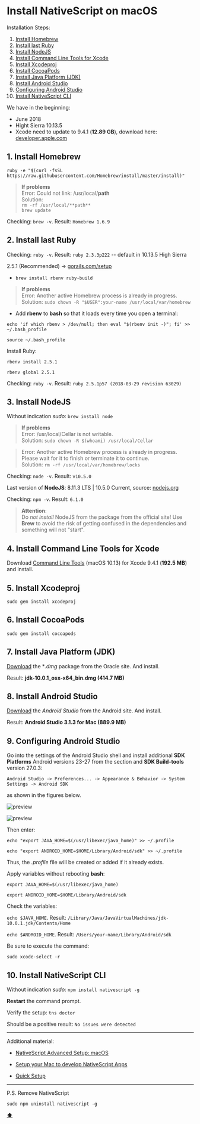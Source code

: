# <a name='top'>Install NativeScript on macOS

Installation Steps:

1. [Install Homebrew](#homebrew)
2. [Install last Ruby](#ruby)
3. [Install NodeJS](#node)
4. [Install Command Line Tools for Xcode](#command-line)
5. [Install Xcodeproj](#xcodeproj)
6. [Install CocoaPods](#cocoapods)
7. [Install Java Platform (JDK)](#jdk)
8. [Install Android Studio](#android-studio)
9. [Configuring Android Studio](#config)
10. [Install NativeScript CLI](#nativescript)

We have in the beginning:

* June 2018
* Hight Sierra 10.13.5
* Xcode need to update to 9.4.1 (**12.89 GB**), download here: [developer.apple.com](https://developer.apple.com/download/more/)

## <a name="homebrew"></a>1. Install Homebrew

`ruby -e "$(curl -fsSL https://raw.githubusercontent.com/Homebrew/install/master/install)"`

> **If problems**
<br>Error: Could not link: /usr/local/**path**
<br> Solution: 
<br>`rm -rf /usr/local/**path**`
<br>`brew update`

Checking: `brew -v`. Result: `Homebrew 1.6.9`
  
## <a name="ruby"></a>2. Install last Ruby

Checking: `ruby -v`. Result: `ruby 2.3.3p222` -- default in 10.13.5 High Sierra

2.5.1 (Recommended) -> [gorails.com/setup](https://gorails.com/setup/osx/10.13-high-sierra)

* `brew install rbenv ruby-build`

> **If problems**
<br>Error: Another active Homebrew process is already in progress. 
<br>Solution: `sudo chown -R "$USER":your-name /usr/local/var/homebrew`

* Add **rbenv** to **bash** so that it loads every time you open a terminal: 

`echo 'if which rbenv > /dev/null; then eval "$(rbenv init -)"; fi' >> ~/.bash_profile`

`source ~/.bash_profile`

Install Ruby:

`rbenv install 2.5.1`

`rbenv global 2.5.1`
  
Checking: `ruby -v`. Result: `ruby 2.5.1p57 (2018-03-29 revision 63029)`
  
## <a name="node"></a>3. Install NodeJS
  
Without indication *sudo*: `brew install node`

> **If problems**
<br>Error: /usr/local/Cellar is not writable. 
<br> Solution: `sudo chown -R $(whoami) /usr/local/Cellar`

>Error: Another active Homebrew process is already in progress. Please wait for it to finish or terminate it to continue. 
<br> Solution: `rm -rf /usr/local/var/homebrew/locks`

Checking: `node -v`. Result: `v10.5.0` 

Last version of **NodeJS**: 8.11.3 LTS | 10.5.0 Current, source: [nodejs.org](https://nodejs.org/en/)

Checking: `npm -v`. Result: `6.1.0`

> **Attention**:
<br>Do *not install* NodeJS from the package from the official site! Use **Brew** to avoid the risk of getting confused in the dependencies and something will not "start".
  
## <a name="command-line"></a>4. Install Command Line Tools for Xcode

Download [Command Line Tools](https://developer.apple.com/download/more/) (macOS 10.13) for Xcode 9.4.1 (**192.5 MB**) and install.

## <a name="xcodeproj"></a>5. Install Xcodeproj

`sudo gem install xcodeproj`

## <a name="cocoapods"></a>6. Install CocoaPods

`sudo gem install cocoapods`

## <a name="jdk"></a>7. Install Java Platform (JDK)

[Download](http://www.oracle.com/technetwork/java/javase/downloads/) the **.dmg* package from the Oracle site. And install.

Result: **jdk-10.0.1_osx-x64_bin.dmg (414.7 MB)**

## <a name="android-studio"></a>8. Install Android Studio

[Download](http://www.oracle.com/technetwork/java/javase/downloads/) the *Android Studio* from the Android site. And install.

Result: **Android Studio 3.1.3 for Mac (889.9 MB)**

## <a name="config"></a>9. Configuring Android Studio

Go into the settings of the Android Studio shell and install additional **SDK Platforms** Android versions 23-27 from the section and **SDK Build-tools** version 27.0.3:

```Android Studio -> Preferences... -> Appearance & Behavior -> System Settings -> Android SDK```

as shown in the figures below.

![preview](img/android-sdk-platforms.png)

![preview](img/build-tools-27.png)

Then enter:

`echo "export JAVA_HOME=$(/usr/libexec/java_home)" >> ~/.profile`

`echo "export ANDROID_HOME=$HOME/Library/Android/sdk" >> ~/.profile`

Thus, the *.profile* file will be created or added if it already exists.

Apply variables without rebooting **bash**:

`export JAVA_HOME=$(/usr/libexec/java_home)`

`export ANDROID_HOME=$HOME/Library/Android/sdk`

Check the variables: 

`echo $JAVA_HOME`. Result: `/Library/Java/JavaVirtualMachines/jdk-10.0.1.jdk/Contents/Home`

`echo $ANDROID_HOME`. Result: `/Users/your-name/Library/Android/sdk`

Be sure to execute the command:

`sudo xcode-select -r`

## <a name="nativescript"></a>10. Install NativeScript CLI

Without indication *sudo*: `npm install nativescript -g`

**Restart** the command prompt.

Verify the setup: `tns doctor`

Should be a positive result: `No issues were detected`

***

Additional material:

* [NativeScript Advanced Setup: macOS](http://docs.nativescript.org/start/ns-setup-os-x)

* [Setup your Mac to develop NativeScript Apps](https://hdorgeval.gitbooks.io/setup-your-mac-to-develop-nativescript-apps/content/)

* [Quick Setup](http://docs.nativescript.org/start/quick-setup)

***

<a name="remove">P.S. Remove NativeScript</a>

`sudo npm uninstall nativescript -g`

**[⬆](#top)**
